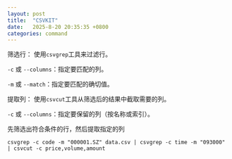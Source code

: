 ```yaml
---
layout: post
title:  "CSVKIT"
date:   2025-8-20 20:35:35 +0800
categories: command
---
```


筛选行： 使用`csvgrep`工具来过滤行。

`-c` 或 `--columns`：指定要匹配的列。

`-m` 或 `--match`：指定要匹配的确切值。

提取列： 使用`csvcut`工具从筛选后的结果中截取需要的列。

`-c` 或 `--columns`：指定要保留的列（按名称或索引）。

先筛选出符合条件的行，然后提取指定的列
```
csvgrep -c code -m "000001.SZ" data.csv | csvgrep -c time -m "093000" | csvcut -c price,volume,amount
```
